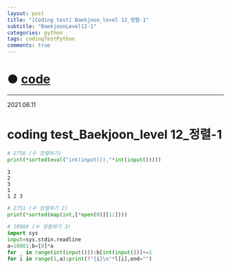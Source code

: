 ```yaml
---
layout: post
title: "[Coding test] Baekjoon_level 12_정렬-1"
subtitle: "BaekjoonLevel12-1"
categories: python
tags: codingTestPython
comments: true
---
```


# ● [code](https://github.com/JeongJaeyoung0/coding_test/blob/ac2bac6fadd507c8f8d9ddc9871f121dd5588196/210611_Baekjoon_coding%20test_level%2012_%EC%A0%95%EB%A0%AC-1.ipynb)

***

2021.06.11
# coding test_Baekjoon_level 12_정렬-1


```python
# 2750 (수 정렬하기)
print(*sorted(eval("int(input()),"*int(input()))))
```

    3
    2
    3
    1
    1 2 3
    


```python
# 2751 (수 정렬하기 2)
print(*sorted(map(int,[*open(0)][1:])))
```


```python
# 10989 (수 정렬하기 3)
import sys
input=sys.stdin.readline
a=10001;b=[0]*a
for _ in range(int(input())):b[int(input())]+=1
for i in range(1,a):print(f"{i}\n"*l[i],end="")
```